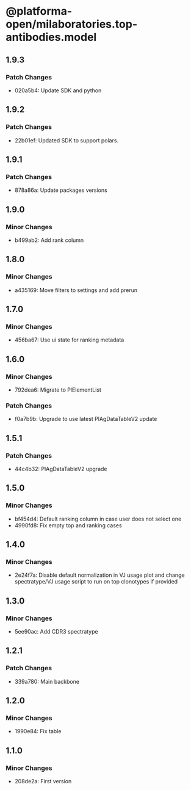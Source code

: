 # @platforma-open/milaboratories.top-antibodies.model

## 1.9.3

### Patch Changes

- 020a5b4: Update SDK and python

## 1.9.2

### Patch Changes

- 22b01ef: Updated SDK to support polars.

## 1.9.1

### Patch Changes

- 878a86a: Update packages versions

## 1.9.0

### Minor Changes

- b499ab2: Add rank column

## 1.8.0

### Minor Changes

- a435169: Move filters to settings and add prerun

## 1.7.0

### Minor Changes

- 456ba67: Use ui state for ranking metadata

## 1.6.0

### Minor Changes

- 792dea6: Migrate to PlElementList

### Patch Changes

- f0a7b9b: Upgrade to use latest PlAgDataTableV2 update

## 1.5.1

### Patch Changes

- 44c4b32: PlAgDataTableV2 upgrade

## 1.5.0

### Minor Changes

- bf454d4: Default ranking column in case user does not select one
- 4990fd8: Fix empty top and ranking cases

## 1.4.0

### Minor Changes

- 2e24f7a: Disable default normalization in VJ usage plot and change spectratype/VJ usage script to run on top clonotypes if provided

## 1.3.0

### Minor Changes

- 5ee90ac: Add CDR3 spectratype

## 1.2.1

### Patch Changes

- 339a780: Main backbone

## 1.2.0

### Minor Changes

- 1990e84: Fix table

## 1.1.0

### Minor Changes

- 208de2a: First version
